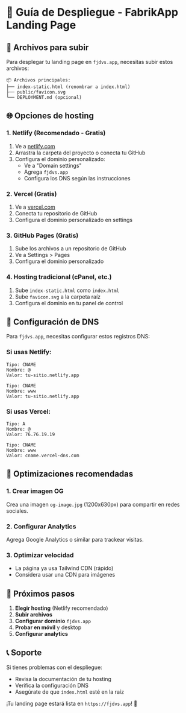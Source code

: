# 🚀 Guía de Despliegue - FabrikApp Landing Page

## 📁 Archivos para subir

Para desplegar tu landing page en `fjdvs.app`, necesitas subir estos archivos:

```
📦 Archivos principales:
├── index-static.html (renombrar a index.html)
├── public/favicon.svg
└── DEPLOYMENT.md (opcional)
```

## 🌐 Opciones de hosting

### 1. **Netlify (Recomendado - Gratis)**
1. Ve a [netlify.com](https://netlify.com)
2. Arrastra la carpeta del proyecto o conecta tu GitHub
3. Configura el dominio personalizado:
   - Ve a "Domain settings"
   - Agrega `fjdvs.app`
   - Configura los DNS según las instrucciones

### 2. **Vercel (Gratis)**
1. Ve a [vercel.com](https://vercel.com)
2. Conecta tu repositorio de GitHub
3. Configura el dominio personalizado en settings

### 3. **GitHub Pages (Gratis)**
1. Sube los archivos a un repositorio de GitHub
2. Ve a Settings > Pages
3. Configura el dominio personalizado

### 4. **Hosting tradicional (cPanel, etc.)**
1. Sube `index-static.html` como `index.html`
2. Sube `favicon.svg` a la carpeta raíz
3. Configura el dominio en tu panel de control

## 🔧 Configuración de DNS

Para `fjdvs.app`, necesitas configurar estos registros DNS:

### Si usas Netlify:
```
Tipo: CNAME
Nombre: @
Valor: tu-sitio.netlify.app

Tipo: CNAME  
Nombre: www
Valor: tu-sitio.netlify.app
```

### Si usas Vercel:
```
Tipo: A
Nombre: @
Valor: 76.76.19.19

Tipo: CNAME
Nombre: www
Valor: cname.vercel-dns.com
```

## 📱 Optimizaciones recomendadas

### 1. **Crear imagen OG**
Crea una imagen `og-image.jpg` (1200x630px) para compartir en redes sociales.

### 2. **Configurar Analytics**
Agrega Google Analytics o similar para trackear visitas.

### 3. **Optimizar velocidad**
- La página ya usa Tailwind CDN (rápido)
- Considera usar una CDN para imágenes

## 🎯 Próximos pasos

1. **Elegir hosting** (Netlify recomendado)
2. **Subir archivos** 
3. **Configurar dominio** `fjdvs.app`
4. **Probar en móvil** y desktop
5. **Configurar analytics**

## 📞 Soporte

Si tienes problemas con el despliegue:
- Revisa la documentación de tu hosting
- Verifica la configuración DNS
- Asegúrate de que `index.html` esté en la raíz

¡Tu landing page estará lista en `https://fjdvs.app`! 🎉

